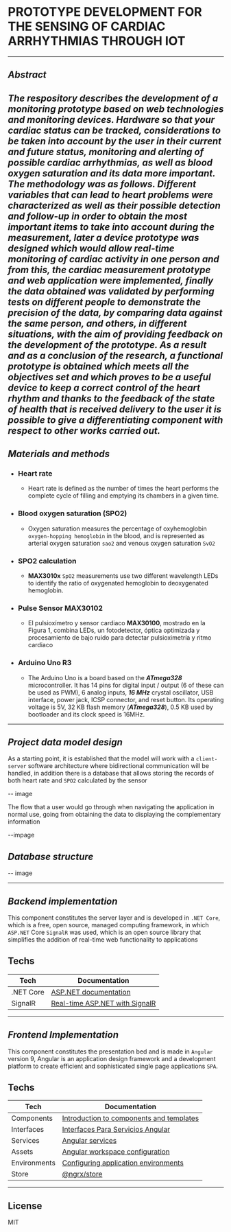 # PROTOTYPE DEVELOPMENT FOR THE SENSING OF CARDIAC ARRHYTHMIAS THROUGH IOT
---
## _Abstract_
_The respository describes the development of a monitoring prototype based on web technologies and monitoring devices. Hardware so that your cardiac status can be tracked, considerations to be taken into account by the user in their current and future status, monitoring and alerting of possible cardiac arrhythmias, as well as blood oxygen saturation and its data more important. The methodology was as follows.
Different variables that can lead to heart problems were characterized as well as their possible detection and follow-up in order to obtain the most important items to take into account during the measurement, later a device prototype was designed which would allow real-time monitoring of cardiac activity in one person and from this, the cardiac measurement prototype and web application were implemented, finally the data obtained was validated by performing tests on different people to demonstrate the precision of the data, by comparing data against the same person, and others, in different situations, with the aim of providing feedback on the development of the prototype. As a result and as a conclusion of the research, a functional prototype is obtained which meets all the objectives set and which proves to be a useful device to keep a correct control of the heart rhythm and thanks to the feedback of the state of health that is received delivery to the user it is possible to give a differentiating component with respect to other works carried out._
---
## _Materials and methods_

- ### Heart rate
    - Heart rate is defined as the number of times the heart performs the complete cycle of filling and emptying its chambers in a given time.
- ### Blood oxygen saturation (SPO2)
    - Oxygen saturation measures the percentage of oxyhemoglobin `oxygen-hopping hemoglobin` in the blood, and is represented as arterial oxygen saturation `sao2` and venous oxygen saturation `SvO2`
   
- ### SPO2 calculation
    - **MAX3010x** `SpO2` measurements use two different wavelength LEDs to identify the ratio of oxygenated hemoglobin to deoxygenated hemoglobin.
      
- ### Pulse Sensor MAX30102
    - El pulsioxímetro y sensor cardiaco **MAX30100**, mostrado en la Figura 1, combina LEDs, un fotodetector, óptica optimizada y procesamiento de bajo ruido para detectar pulsioximetría y ritmo cardiaco   
- ### Arduino Uno R3
    - The Arduino Uno is a board based on the **_ATmega328_** microcontroller. It has 14 pins for digital input / output (6 of these can be used as PWM), 6 analog inputs, **_16 MHz_** crystal oscillator, USB interface, power jack, ICSP connector, and reset button. Its operating voltage is 5V, 32 KB flash memory (**_ATmega328_**), 0.5 KB used by bootloader and its clock speed is 16MHz.
---
## _Project data model design_

As a starting point, it is established that the model will work with a `client-server` software architecture where bidirectional communication will be handled, in addition there is a database that allows storing the records of both heart rate and `SPO2` calculated by the sensor

-- image

The flow that a user would go through when navigating the application in normal use, going from obtaining the data to displaying the complementary information

--impage

## _Database structure_

--  image

---
## _Backend implementation_

This component constitutes the server layer and is developed in `.NET Core`, which is a free, open source, managed computing framework, in which `ASP.NET` Core `SignalR` was used, which is an open source library that simplifies the addition of real-time web functionality to applications

## Techs
| Tech | Documentation |
| ------ | ------ |
| .NET Core | [ASP.NET documentation](https://docs.microsoft.com/en-us/aspnet/core/?view=aspnetcore-5.0) |
| SignalR | [Real-time ASP.NET with SignalR](https://dotnet.microsoft.com/apps/aspnet/signalr) |
---
## _Frontend Implementation_
This component constitutes the presentation bed and is made in `Angular` version 9, Angular is an application design framework and a development platform to create efficient and sophisticated single page applications `SPA`.

## Techs
| Tech | Documentation |
| ------ | ------ |
| Components | [Introduction to components and templates](https://angular.io/guide/architecture-components) |
| Interfaces | [Interfaces Para Servicios Angular](https://medium.com/@ingenieromaciasgil/interfaces-para-servicios-angular-a6cdfa180a9a) |
| Services | [Angular services](https://angular.io/tutorial/toh-pt4) |
| Assets | [Angular workspace configuration](https://angular.io/guide/workspace-config) |
| Environments | [Configuring application environments](https://angular.io/guide/build) |
| Store | [@ngrx/store](https://ngrx.io/guide/store) |

---

## License

MIT


